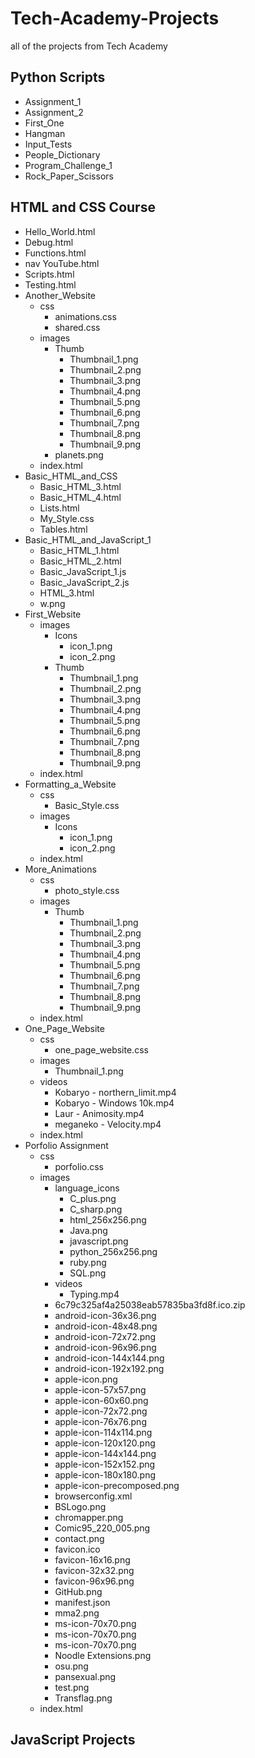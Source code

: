 # Tech-Academy-Projects
 all of the projects from Tech Academy
 
 ## Python Scripts
 - Assignment_1
 - Assignment_2
 - First_One
 - Hangman
 - Input_Tests
 - People_Dictionary
 - Program_Challenge_1
 - Rock_Paper_Scissors
 
 ## HTML and CSS Course
 - Hello_World.html
 - Debug.html
 - Functions.html
 - nav YouTube.html
 - Scripts.html
 - Testing.html
 - Another_Website
    - css
      - animations.css
      - shared.css
    - images
      - Thumb
        - Thumbnail_1.png
        - Thumbnail_2.png
        - Thumbnail_3.png
        - Thumbnail_4.png
        - Thumbnail_5.png
        - Thumbnail_6.png
        - Thumbnail_7.png
        - Thumbnail_8.png
        - Thumbnail_9.png
      - planets.png
    - index.html
 - Basic_HTML_and_CSS
    - Basic_HTML_3.html
    - Basic_HTML_4.html
    - Lists.html
    - My_Style.css
    - Tables.html
 - Basic_HTML_and_JavaScript_1
    - Basic_HTML_1.html
    - Basic_HTML_2.html
    - Basic_JavaScript_1.js
    - Basic_JavaScript_2.js
    - HTML_3.html
    - w.png
 - First_Website
    - images
      - Icons
        - icon_1.png
        - icon_2.png
      - Thumb
        - Thumbnail_1.png
        - Thumbnail_2.png
        - Thumbnail_3.png
        - Thumbnail_4.png
        - Thumbnail_5.png
        - Thumbnail_6.png
        - Thumbnail_7.png
        - Thumbnail_8.png
        - Thumbnail_9.png
    - index.html
 - Formatting_a_Website
    - css
      - Basic_Style.css
    - images
      - Icons
        - icon_1.png
        - icon_2.png
    - index.html 
 - More_Animations
    - css
      - photo_style.css
    - images
      - Thumb
        - Thumbnail_1.png
        - Thumbnail_2.png
        - Thumbnail_3.png
        - Thumbnail_4.png
        - Thumbnail_5.png
        - Thumbnail_6.png
        - Thumbnail_7.png
        - Thumbnail_8.png
        - Thumbnail_9.png
    - index.html
 - One_Page_Website
    - css
      - one_page_website.css
    - images
      - Thumbnail_1.png
    - videos
      - Kobaryo - northern_limit.mp4
      - Kobaryo - Windows 10k.mp4
      - Laur - Animosity.mp4
      - meganeko - Velocity.mp4
    - index.html
 - Porfolio Assignment
    - css
      - porfolio.css
    - images
      - language_icons
        - C_plus.png
        - C_sharp.png
        - html_256x256.png
        - Java.png
        - javascript.png
        - python_256x256.png
        - ruby.png
        - SQL.png
      - videos
        - Typing.mp4
      - 6c79c325af4a25038eab57835ba3fd8f.ico.zip
      - android-icon-36x36.png
      - android-icon-48x48.png
      - android-icon-72x72.png
      - android-icon-96x96.png
      - android-icon-144x144.png
      - android-icon-192x192.png
      - apple-icon.png
      - apple-icon-57x57.png
      - apple-icon-60x60.png
      - apple-icon-72x72.png
      - apple-icon-76x76.png
      - apple-icon-114x114.png
      - apple-icon-120x120.png
      - apple-icon-144x144.png
      - apple-icon-152x152.png
      - apple-icon-180x180.png
      - apple-icon-precomposed.png
      - browserconfig.xml
      - BSLogo.png
      - chromapper.png
      - Comic95_220_005.png
      - contact.png
      - favicon.ico
      - favicon-16x16.png
      - favicon-32x32.png
      - favicon-96x96.png
      - GitHub.png
      - manifest.json
      - mma2.png
      - ms-icon-70x70.png
      - ms-icon-70x70.png
      - ms-icon-70x70.png
      - Noodle Extensions.png
      - osu.png
      - pansexual.png
      - test.png
      - Transflag.png
    - index.html
## JavaScript Projects
